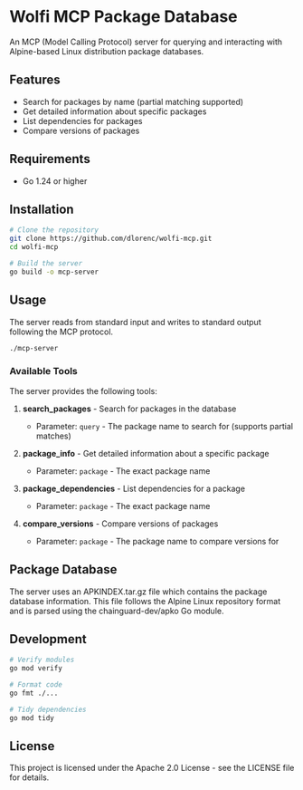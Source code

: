 # Wolfi MCP Package Database

An MCP (Model Calling Protocol) server for querying and interacting with Alpine-based Linux distribution package databases.

## Features

- Search for packages by name (partial matching supported)
- Get detailed information about specific packages
- List dependencies for packages
- Compare versions of packages

## Requirements

- Go 1.24 or higher

## Installation

```bash
# Clone the repository
git clone https://github.com/dlorenc/wolfi-mcp.git
cd wolfi-mcp

# Build the server
go build -o mcp-server
```

## Usage

The server reads from standard input and writes to standard output following the MCP protocol.

```bash
./mcp-server
```

### Available Tools

The server provides the following tools:

1. **search_packages** - Search for packages in the database
   - Parameter: `query` - The package name to search for (supports partial matches)

2. **package_info** - Get detailed information about a specific package
   - Parameter: `package` - The exact package name

3. **package_dependencies** - List dependencies for a package
   - Parameter: `package` - The exact package name

4. **compare_versions** - Compare versions of packages
   - Parameter: `package` - The package name to compare versions for

## Package Database

The server uses an APKINDEX.tar.gz file which contains the package database information. 
This file follows the Alpine Linux repository format and is parsed using the chainguard-dev/apko 
Go module.

## Development

```bash
# Verify modules
go mod verify

# Format code
go fmt ./...

# Tidy dependencies
go mod tidy
```

## License

This project is licensed under the Apache 2.0 License - see the LICENSE file for details.
